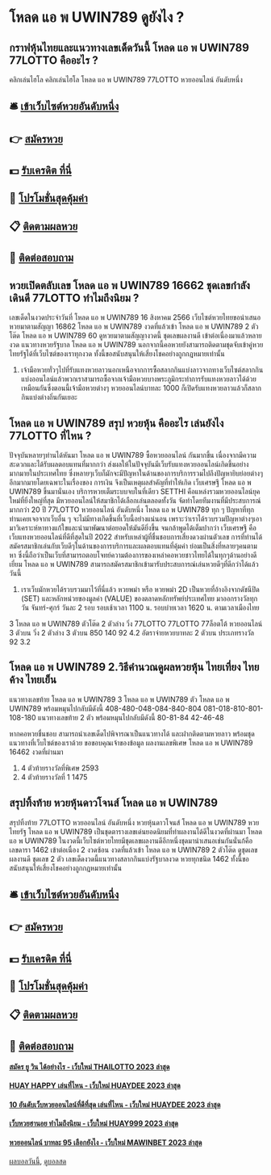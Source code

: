 # โหลด แอ พ UWIN789 ดูยังไง ?
## กราฟหุ้นไทยและแนวทางเลขเด็ดวันนี้ โหลด แอ พ UWIN789 77LOTTO คืออะไร ?
คลิกเล่นไฮโล
คลิกเล่นไฮโล โหลด แอ พ UWIN789 77LOTTO หวยออนไลน์ อันดับหนึ่ง

## 🛎 [เข้าเว็บไซต์หวยอันดับหนึ่ง](https://bit.ly/3BG5bNw)
## 👉 [สมัครหวย](https://bit.ly/3BG5bNw)
## 💵 [รับเครดิต ที่นี่](https://bit.ly/3C3mvgS)
## 👑 [โปรโมชั่นสุดคุ้มค่า](https://bit.ly/3C3mvgS)
## 📋 [ติดตามผลหวย](https://bit.ly/3C3mvgS)
## 📱 [ติดต่อสอบถาม](https://bit.ly/3C3mvgS)

## หวยเปิดตลับเลข โหลด แอ พ UWIN789 16662 ชุดเลขกำลังเดินดี 77LOTTO ทำไมถึงนิยม ?
เลขเด็ดในงวดประจำวันที่ โหลด แอ พ UWIN789 16 สิงหาคม 2566 เว็บไซต์หวยไทยขอนำเสนอ หวยมาตามสัญญา 16862 โหลด แอ พ UWIN789 งวดที่แล้วเข้า โหลด แอ พ UWIN789 2 ตัวโต๊ด โหลด แอ พ UWIN789 60 ดูหวยมาตามสัญญางวดนี้ ชุดเลขผลงานดี เข้าต่อเนื่องมาแล้วหลายงวด แนวทางหวยรัฐบาล โหลด แอ พ UWIN789 นอกจากนี้คอหวยยังสามารถติดตามชุดจับเข้าคู่หวยไทยรัฐได้ที่เว็บไซต์ของเราทุกงวด ทั้งนี้ขอสนับสนุนให้เสี่ยงโชคอย่างถูกกฎหมายเท่านั้น
1. เจ้ามือหวยทั่วๆไปที่รับแทงหวยลาวนอกเหนือจากการซื้อสลากกินแบ่งลาวจากทางเว็บไซต์สลากกินแบ่งออนไลน์แล้วพวกเราสามารถซื้อจากเจ้ามือหวยบางพระภูมิกระทำการรับแทงหวยลาวได้ด้วยเหมือนกันซึ่งตอนนี้เจ้ามือหวยต่างๆ หวยออนไลน์บาทละ 1000 ก็เปิดรับแทงหวยลาวแล้วก็สลากกินแบ่งต่างถิ่นกันเยอะ

## โหลด แอ พ UWIN789 สรุป หวยหุ้น คืออะไร เล่นยังไง 77LOTTO ที่ไหน ?
ปัจจุบันหลายๆท่านได้หันมา โหลด แอ พ UWIN789 ซื้อหวยออนไลน์ กันมากขึ้น เนื่องจากมีความสะดวกและได้รับผลตอบแทนที่มากกว่า ส่งผลให้ในปัจจุบันมีเว็บรับแทงหวยออนไลน์เกิดขึ้นอย่างมากมายในประเทศไทย ซึ่งหลายๆเว็บก็มักจะมีปัญหาในด้านของการบริการรวมไปถึงปัญหายิบย่อยต่างๆอีกมากมายโดยเฉพาะในเรื่องของ การเงิน จึงเป็นเหตุผลสำคัญที่ทำให้เกิด เว็บเศรษฐี โหลด แอ พ UWIN789 ขึ้นมานั่นเอง
บริการหวยเต็มระบบจบในที่เดียว
SETTHI คือแหล่งรวมหวยออนไลน์ยุคใหม่ที่ยิ่งใหญ่ที่สุด มีหวยออนไลน์ให้สมาชิกได้เลือกเล่นตลอดทั้งวัน จัดทำโดยทีมงานที่มีประสบการณ์มากกว่า 20 ปี 77LOTTO หวยออนไลน์ อันดับหนึ่ง โหลด แอ พ UWIN789 ทุก ๆ ปัญหาที่ทุกท่านเคยเจอจากเว็บอื่น ๆ จะไม่มีทางเกิดขึ้นที่เว็บนี้อย่างแน่นอน เพราะว่าเราได้รวบรวมปัญหาต่างๆเอามาวิเคราะห์หาทางแก้ใขและนำมาพัฒนาต่อยอดให้มันดียิ่งขึ้น จนกล้าพูดได้เต็มปากว่า เว็บเศรษฐี คือเว็บแทงหวยออนไลน์ที่ดีที่สุดในปี 2022
สำหรับเหล่าผู้ที่ชื่นชอบการเสี่ยงดวงผ่านตัวเลข การที่ท่านได้สมัครสมาชิกเล่นกับเว็บดีๆในด้านของการบริการและผลตอบแทนที่คุ้มค่า ย่อมเป็นสิ่งที่หลายๆคนตามหา ซึ่งนี้ถือว่าเป็นเว็บที่สามารถตอบโจทย์ความต้องการของเหล่าคอหวยชาวไทยได้ในทุกๆด้านอย่างดีเยี่ยม โหลด แอ พ UWIN789 สามารถสมัครสมาชิกเข้ามารับประสบการณ์เล่นหวยดีๆที่ดีกว่าได้แล้ววันนี้
1. เราเว็บมักหวยได้รวบรวมมาไว้ที่นี่แล้ว หวยพม่า หรือ หวยพม่า 2D เป็นหวยที่อ้างอิงจากดัชนีปิด (SET) และหลักหน่วยของมูลค่า (VALUE) ของตลาดหลักทรัพย์ประเทศไทย มาออกรางวัลทุกวัน จันทร์-ศุกร์ วันละ 2 รอบ รอบเช้าเวลา 1100 น. รอบบ่ายเวลา 1620 น. ตามเวลาเมืองไทย

3 โหลด แอ พ UWIN789 ตัวโต๊ด
2 ตัวล่าง
วิ่ง 77LOTTO 77LOTTO 77ล็อตโต้ หวยออนไลน์ 3 ตัวบน
วิ่ง 2 ตัวล่าง
3 ตัวบน
850
140
92
4.2
อัตราจ่ายหวยบาทละ
2 ตัวบน
ประเภทรางวัล
92
3.2

## โหลด แอ พ UWIN789 2.วิธีคํานวณดูผลหวยหุ้น ไทยเที่ยง ไทยค้าง ไทยเย็น
แนวทางเลขท้าย โหลด แอ พ UWIN789 3 โหลด แอ พ UWIN789 ตัว โหลด แอ พ UWIN789 พร้อมหมุนไปกลับมีดังนี้
408-480-048-084-840-804
081-018-810-801-108-180
แนวทางเลขท้าย 2 ตัว พร้อมหมุนไปกลับมีดังนี้
80-81-84
42-46-48

หากคอหวยชื่นชอบ สามารถนำเลขเด็ดไปพิจารณาเป็นแนวทางได้ และฝากติดตามหวยลาว พร้อมชุดแนวทางที่เว็บไซต์ของเราด้วย
ขอขอบคุณเจ้าของข้อมูล
ผลงานเลขพิเศษ โหลด แอ พ UWIN789 16462 งวดที่ผ่านมา
1. 4 ตัวท้ายรางวัลที่พิเศษ 2593
2. 4 ตัวท้ายรางวัลที่ 1 1475

## สรุปทิ้งท้าย หวยหุ้นดาวโจนส์ โหลด แอ พ UWIN789
สรุปทิ้งท้าย 77LOTTO หวยออนไลน์ อันดับหนึ่ง หวยหุ้นดาวโจนส์ โหลด แอ พ UWIN789 หวยไทยรัฐ โหลด แอ พ UWIN789 เป็นชุดตารางเลขเด่นยอดนิยมที่ทำผลงานได้ดีในงวดที่ผ่านมา โหลด แอ พ UWIN789 ในงวดนี้เว็บไซต์หวยไทยมีชุดเลขผลงานดีอีกหนึ่งชุดมานำเสนอเช่นกันนั่นก้คือ เลขดารา 1462 เข้าต่อเนื่อง 2 งวดซ้อน งวดที่แล้วเข้า โหลด แอ พ UWIN789 2 ตัวโต๊ด ดูชุดเลขผลงานดี ชุดเลข 2 ตัว เลขเด็ดงวดนี้แนวทางสลากกินแบ่งรัฐบาลงวด หวยทุกชนิด 1462 ทั้งนี้ขอสนับสนุนให้เสี่ยงโชคอย่างถูกกฎหมายเท่านั้น

## 🛎 [เข้าเว็บไซต์หวยอันดับหนึ่ง](https://bit.ly/3BG5bNw)
## 👉 [สมัครหวย](https://bit.ly/3BG5bNw)
## 💵 [รับเครดิต ที่นี่](https://bit.ly/3C3mvgS)
## 👑 [โปรโมชั่นสุดคุ้มค่า](https://bit.ly/3C3mvgS)
## 📋 [ติดตามผลหวย](https://bit.ly/3C3mvgS)
## 📱 [ติดต่อสอบถาม](https://bit.ly/3C3mvgS)

#### [สมัคร ยู วิน ได้อย่างไร - เว็บใหม่ THAILOTTO 2023 ล่าสุด](https://atom.io/themes/สมัคร%20ยู%20วิน%20ได้อย่างไร%20-%20เว็บใหม่%20thailotto%202023%20ล่าสุด)
#### [HUAY HAPPY เล่นที่ไหน - เว็บใหม่ HUAYDEE 2023 ล่าสุด](https://atom.io/themes/huay%20happy%20เล่นที่ไหน%20-%20เว็บใหม่%20huaydee%202023%20ล่าสุด)
#### [10 อันดับเว็บหวยออนไลน์ที่ดีที่สุด เล่นที่ไหน - เว็บใหม่ HUAYDEE 2023 ล่าสุด](https://atom.io/themes/10%20อันดับเว็บหวยออนไลน์ที่ดีที่สุด%20เล่นที่ไหน%20-%20เว็บใหม่%20huaydee%202023%20ล่าสุด)
#### [เว็บหวยฮานอย ทำไมถึงนิยม - เว็บใหม่ HUAY999 2023 ล่าสุด](https://atom.io/themes/เว็บหวยฮานอย%20ทำไมถึงนิยม%20-%20เว็บใหม่%20huay999%202023%20ล่าสุด)
#### [หวยออนไลน์ บาทละ 95 เลือกยังไง - เว็บใหม่ MAWINBET 2023 ล่าสุด](https://atom.io/themes/หวยออนไลน์%20บาทละ%2095%20เลือกยังไง%20-%20เว็บใหม่%20mawinbet%202023%20ล่าสุด)

[ผลบอลวันนี้](https://siamsport.tv "ผลบอลวันนี้"), [ดูบอลสด](https://siamsport.tv/ดูบอลสด "ดูบอลสด")
